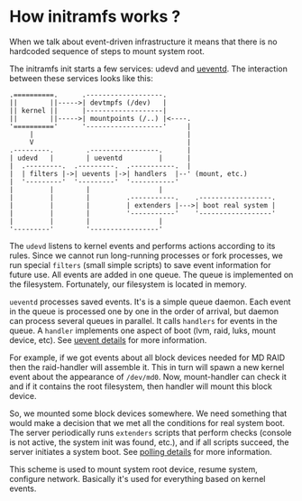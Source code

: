 # How initramfs works ?

When we talk about event-driven infrastructure it means that there is no
hardcoded sequence of steps to mount system root.

The initramfs init starts a few services: udevd and [ueventd](UeventDetails.md).
The interaction between these services looks like this:

```
.==========.      .-------------------.
||        ||----->| devtmpfs (/dev)   |
|| kernel ||      |-------------------|
||        ||----->| mountpoints (/..) |<----.
'=========='      '-------------------'     |
     |                                      |
     V                                      |
.---------.        .-----------------.      |
| udevd   |        | ueventd         |      |
|  .---------.  .---------.  .-----------.  |
|  | filters |->| uevents |->| handlers  |--' (mount, etc.)
|  '---------'  '---------'  '-----------'
|         |        |                 |
|         |        |         .-----------.    .------------------.
|         |        |         | extenders |--->| boot real system |
|         |        |         '-----------'    '------------------'
|         |        |                 |
'---------'        '-----------------'
```

The `udevd` listens to kernel events and performs actions according to its rules.
Since we cannot run long-running processes or fork processes, we run special
`filters` (small simple scripts) to save event information for future use.
All events are added in one queue. The queue is implemented on the filesystem.
Fortunately, our filesystem is located in memory.

`ueventd` processes saved events. It's is a simple queue daemon. Each event in
the queue is processed one by one in the order of arrival, but daemon can
process several queues in parallel. It calls `handlers` for events in the
queue. A `handler` implements one aspect of boot (lvm, raid, luks, mount
device, etc). See [uevent details](UeventDetails.md) for more information.

For example, if we got events about all block devices needed for MD RAID then
the raid-handler will assemble it. This in turn will spawn a new kernel event
about the appearance of `/dev/md0`. Now, mount-handler can check it and if it
contains the root filesystem, then handler will mount this block device.

So, we mounted some block devices somewhere. We need something that would make
a decision that we met all the conditions for real system boot. The server
periodically runs `extenders` scripts that perform checks (console is not
active, the system init was found, etc.), and if all scripts succeed, the server
initiates a system boot. See [polling details](PollDetails.md) for more
information.

This scheme is used to mount system root device, resume system, configure
network. Basically it's used for everything based on kernel events.
